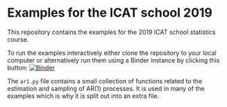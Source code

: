 # Examples for the ICAT school 2019

This repository contains the examples for the 2019 ICAT school statistics
course.

To run the examples interactively either clone the repository to your local
computer or alternatively run them using a Binder instance by clicking this button: [![Binder](https://mybinder.org/badge_logo.svg)](https://mybinder.org/v2/gh/terhardt/ICAT-stats/)

The `ar1.py` file contains a small collection of functions related to the
estimation and sampling of AR(1) processes. It is used in many of the examples
which is why it is split out into an extra file.
